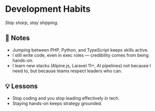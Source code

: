 # Development Habits
*Stay sharp, stay shipping.*

## 📂 Notes
- Jumping between PHP, Python, and TypeScript keeps skills active.  
- I still write code, even in exec roles — credibility comes from being hands-on.  
- I learn new stacks (Alpine.js, Laravel 11+, AI pipelines) not because I need to, but because teams respect leaders who can.  

## 💡 Lessons
- Stop coding and you stop leading effectively in tech.  
- Staying hands-on keeps strategy grounded.
